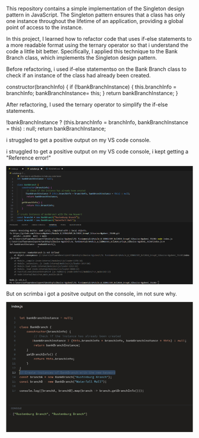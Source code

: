 This repository contains a simple implementation of the Singleton design pattern in JavaScript. The Singleton pattern ensures that a class has only one instance throughout the lifetime of an application, providing a global point of access to the instance.

In this project, I learned how to refactor code that uses if-else statements to a more readable format using the ternary operator so that i understand the code a little bit better. Specifically, I applied this technique to the Bank Branch class, which implements the Singleton design pattern.

Before refactoring, i used if-else statementso on the Bank Branch class to check if an instance of the class had already been created.

constructor(branchInfo) {
    if (!bankBranchInstance) {
  this.branchInfo = branchInfo;
  bankBranchInstance= this;
}
    return bankBranchInstance;
     }

After refactoring, I used the ternary operator to simplify the if-else statements. 

 !bankBranchInstance ? (this.branchInfo = branchInfo, bankBranchInstance = this) : null;
        return bankBranchInstance;



i struggled to get a positive output on my VS code console.

i struggled to get a positive output on my VS code console, i kept getting a "Reference error!"


![alt text](<VSC console.png>)

But on scrimba i got a positve output on the console, im not sure why.

![alt text](<Scrimba console.png>)
